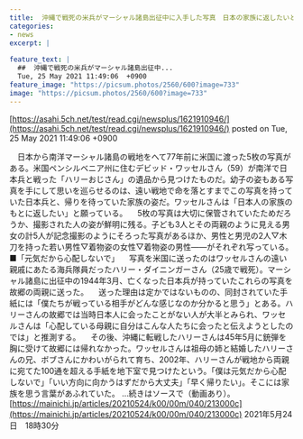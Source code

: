 ```yaml
---
title:  沖縄で戦死の米兵がマーシャル諸島出征中に入手した写真　日本の家族に返したいと情報募集  
categories:
- news
excerpt: |
  
feature_text: |
  ##  沖縄で戦死の米兵がマーシャル諸島出征中...
  Tue, 25 May 2021 11:49:06  +0900
feature_image: "https://picsum.photos/2560/600?image=733"
image: "https://picsum.photos/2560/600?image=733"
---
```


[https://asahi.5ch.net/test/read.cgi/newsplus/1621910946/](https://asahi.5ch.net/test/read.cgi/newsplus/1621910946/)
posted on Tue, 25 May 2021 11:49:06  +0900

<!--more-->

　日本から南洋マーシャル諸島の戦地をへて77年前に米国に渡った5枚の写真がある。米国ペンシルベニア州に住むデビッド・ワッセルさん（59）が南洋で日本兵と戦った「ハリーおじさん」の遺品から見つけたものだ。幼子の姿もある写真を手にして思いを巡らせるのは、遠い戦地で命を落とすまでこの写真を持っていた日本兵と、帰りを待っていた家族の姿だ。ワッセルさんは「日本人の家族のもとに返したい」と願っている。 　5枚の写真は大切に保管されていたためだろうか、撮影された人の姿が鮮明に残る。子ども3人とその両親のように見える男女の計5人が記念撮影のようにそろった写真があるほか、男性と男児の2人▽木刀を持った若い男性▽着物姿の女性▽着物姿の男性——がそれぞれ写っている。 ■「元気だから心配しないで」 　写真を米国に送ったのはワッセルさんの遠い親戚にあたる海兵隊員だったハリー・ダイニンガーさん（25歳で戦死）。マーシャル諸島に出征中の1944年3月、亡くなった日本兵が持っていたこれらの写真を故郷の両親に送った。 　送った理由は定かではないものの、同封されていた手紙には「僕たちが戦っている相手がどんな感じなのか分かると思う」とある。ハリーさんの故郷では当時日本人に会ったことがない人が大半とみられ、ワッセルさんは「心配している母親に自分はこんな人たちに会ったと伝えようとしたのでは」と推測する。 　その後、沖縄に転戦したハリーさんは45年5月に銃弾を胸に受けて故郷には帰れなかった。ワッセルさんは祖母の姉と結婚したハリーさんの兄、ボブさんにかわいがられて育ち、2002年、ハリーさんが戦地から両親に宛てた100通を超える手紙を地下室で見つけたという。「僕は元気だから心配しないで」「いい方向に向かうはずだから大丈夫」「早く帰りたい」。そこには家族を思う言葉があふれていた。 …続きはソースで（動画あり）。 [https://mainichi.jp/articles/20210524/k00/00m/040/213000c](https://mainichi.jp/articles/20210524/k00/00m/040/213000c) 2021年5月24日　18時30分
